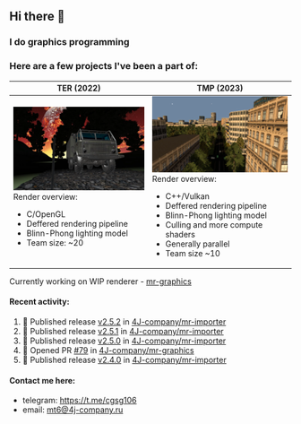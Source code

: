 ## Hi there 👋
### I do graphics programming
### Here are a few projects I've been a part of:  

TER (2022)            |  TMP (2023)
-------------------------|-------------------------
![](images/ter_screenshot_00_upscaled.webp) Render overview: <br><ul><li> C/OpenGL <li> Deffered rendering pipeline <li> Blinn-Phong lighting model <li> Team size: ~20 | ![](images/tmp_screenshot_01_upscaled.webp) Render overview: <br><ul><li> C++/Vulkan <li> Deffered rendering pipeline <li> Blinn-Phong lighting model <li> Culling and more compute shaders <li> Generally parallel <li> Team size ~10

Currently working on WIP renderer - [mr-graphics](https://github.com/4J-company/mr-graphics)  

#### Recent activity:
<!--START_SECTION:activity-->
1. 🚀 Published release [v2.5.2](https://github.com/4J-company/mr-importer/releases/tag/v2.5.2) in [4J-company/mr-importer](https://github.com/4J-company/mr-importer)
2. 🚀 Published release [v2.5.1](https://github.com/4J-company/mr-importer/releases/tag/v2.5.1) in [4J-company/mr-importer](https://github.com/4J-company/mr-importer)
3. 🚀 Published release [v2.5.0](https://github.com/4J-company/mr-importer/releases/tag/v2.5.0) in [4J-company/mr-importer](https://github.com/4J-company/mr-importer)
4. 💪 Opened PR [#79](undefined) in [4J-company/mr-graphics](https://github.com/4J-company/mr-graphics)
5. 🚀 Published release [v2.4.0](https://github.com/4J-company/mr-importer/releases/tag/v2.4.0) in [4J-company/mr-importer](https://github.com/4J-company/mr-importer)
<!--END_SECTION:activity-->

#### Contact me here:
 - telegram: https://t.me/cgsg106
 - email:    mt6@4j-company.ru
